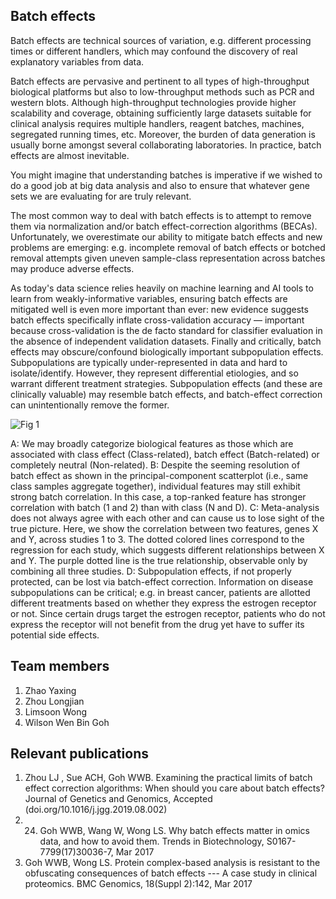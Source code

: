 ## Batch effects
Batch effects are technical sources of variation, e.g. different processing times or different handlers, which may confound the discovery of real explanatory variables from data.

Batch effects are pervasive and pertinent to all types of high-throughput biological platforms but also to low-throughput methods such as PCR and western blots.  Although high-throughput technologies provide higher scalability and coverage, obtaining sufficiently large datasets suitable for clinical analysis requires multiple handlers, reagent batches, machines, segregated running times, etc. Moreover, the burden of data generation is usually borne amongst several collaborating laboratories. In practice, batch effects are almost inevitable.

You might imagine that understanding batches is imperative if we wished to do a good job at big data analysis and also to ensure that whatever gene sets we are evaluating for are truly relevant.

The most common way to deal with batch effects is to attempt to remove them via normalization and/or batch effect-correction algorithms (BECAs). Unfortunately, we overestimate our ability to mitigate batch effects and new problems are emerging: e.g.  incomplete removal of batch effects or botched removal attempts given uneven sample-class representation across batches may produce adverse effects. 

As today's data science relies heavily on machine learning and AI tools to learn from weakly-informative variables, ensuring batch effects are mitigated well is even more important than ever: new evidence suggests batch effects specifically inflate cross-validation accuracy — important because cross-validation is the de facto standard for classifier evaluation in the absence of independent validation datasets. Finally and critically, batch effects may obscure/confound biologically important subpopulation effects. Subpopulations are typically under-represented in data and hard to isolate/identify. However, they represent differential etiologies, and so warrant different treatment strategies. Subpopulation effects (and these are clinically valuable) may resemble batch effects, and batch-effect correction can unintentionally remove the former.


![Fig 1](https://gohwils.github.io/biodatascience/images/Batch_Fig_1.png)


A: We may broadly categorize biological features as those which are associated with class effect (Class-related), batch effect (Batch-related) or completely neutral (Non-related). B: Despite the seeming resolution of batch effect as shown in the principal-component scatterplot (i.e., same class samples aggregate together), individual features may still exhibit strong batch correlation. In this case, a top-ranked feature has stronger correlation with batch (1 and 2) than with class (N and D). C: Meta-analysis does not always agree with each other and can cause us to lose sight of the true picture. Here, we show the correlation between two features, genes X and Y, across studies 1 to 3. The dotted colored lines correspond to the regression for each study, which suggests different relationships between X and Y. The purple dotted line is the true relationship, observable only by combining all three studies. D: Subpopulation effects, if not properly protected, can be lost via batch-effect correction. Information on disease subpopulations can be critical; e.g. in breast cancer, patients are allotted different treatments based on whether they express the estrogen receptor or not. Since certain drugs target the estrogen receptor, patients who do not express the receptor will not benefit from the drug yet have to suffer its potential side effects.

## Team members
1. Zhao Yaxing
2. Zhou Longjian
3. Limsoon Wong
4. Wilson Wen Bin Goh

## Relevant publications
1. Zhou LJ , Sue ACH, Goh WWB. Examining the practical limits of batch effect correction algorithms: When should you care about batch effects? Journal of Genetics and Genomics, Accepted (doi.org/10.1016/j.jgg.2019.08.002)
2. 24.	Goh WWB, Wang W, Wong LS. Why batch effects matter in omics data, and how to avoid them. Trends in Biotechnology, S0167-7799(17)30036-7, Mar 2017
25.	Goh WWB, Wong LS. Protein complex-based analysis is resistant to the obfuscating consequences of batch effects --- A case study in clinical proteomics. BMC Genomics, 18(Suppl 2):142, Mar 2017


